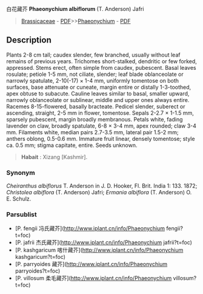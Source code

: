 白花藏芥 **Phaeonychium albiflorum** (T. Anderson) Jafri

> [Brassicaceae](http://www.iplant.cn/info/Brassicaceae?t=foc) - [PDF](http://www.iplant.cn/foc/pdf/Brassicaceae.pdf)>>[Phaeonychium](http://www.iplant.cn/info/Phaeonychium?t=foc) - [PDF](http://www.iplant.cn/foc/pdf/Phaeonychium.pdf)

## Description

Plants 2-8 cm tall; caudex slender, few branched, usually without leaf remains of previous years. Trichomes short-stalked, dendritic or few forked, appressed. Stems erect, often simple from caudex, pubescent. Basal leaves rosulate; petiole 1-5 mm, not ciliate, slender; leaf blade oblanceolate or narrowly spatulate, 2-10(-17) × 1-4 mm, uniformly tomentose on both surfaces, base attenuate or cuneate, margin entire or distally 1-3-toothed, apex obtuse to subacute. Cauline leaves similar to basal, smaller upward, narrowly oblanceolate or sublinear, middle and upper ones always entire. Racemes 8-15-flowered, basally bracteate. Pedicel slender, suberect or ascending, straight, 2-5 mm in flower, tomentose. Sepals 2-2.7 × 1-1.5 mm, sparsely pubescent, margin broadly membranous. Petals white, fading lavender on claw, broadly spatulate, 6-8 × 3-4 mm, apex rounded; claw 3-4 mm. Filaments white, median pairs 2.7-3.5 mm, lateral pair 1.5-2 mm; anthers oblong, 0.5-0.6 mm. Immature fruit linear, densely tomentose; style ca. 0.5 mm; stigma capitate, entire. Seeds unknown.


> **Habait** : 
> Xizang [Kashmir].

### Synonym
*Cheiranthus albiflorus* T. Anderson in J. D. Hooker, Fl. Brit. India 1: 133. 1872; *Christolea albiflora* (T. Anderson) Jafri; *Ermania albiflora* (T. Anderson) O. E. Schulz.

### Parsublist

* [P.  fengii  冯氏藏芥](http://www.iplant.cn/info/Phaeonychium fengii?t=foc)
* [P.  jafrii  杰氏藏芥](http://www.iplant.cn/info/Phaeonychium jafrii?t=foc)
* [P.  kashgaricum  喀什藏芥](http://www.iplant.cn/info/Phaeonychium kashgaricum?t=foc)
* [P.  parryoides  藏芥](http://www.iplant.cn/info/Phaeonychium parryoides?t=foc)
* [P.  villosum  柔毛藏芥](http://www.iplant.cn/info/Phaeonychium villosum?t=foc)
